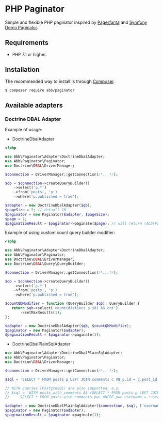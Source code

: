 # PHP Paginator

Simple and flexible PHP paginator inspired by [Pagerfanta](https://github.com/BabDev/Pagerfanta)
and [Symfony Demo Paginator](https://github.com/symfony/demo/blob/master/src/Pagination/Paginator.php).

## Requirements

* PHP 7.1 or higher.

## Installation

The recommended way to install is through [Composer](http://getcomposer.org).

```bash
$ composer require abb/paginator
```

## Available adapters

### Doctrine DBAL Adapter

Example of usage:

* DoctrineDbalAdapter

```php
<?php

use Abb\Paginator\Adapter\DoctrineDbalAdapter;
use Abb\Paginator\Paginator;
use Doctrine\DBAL\DriverManager;

$connection = DriverManager::getConnection(/*...*/);

$qb = $connection->createQueryBuilder()
    ->select('p.*')
    ->from('posts', 'p')
    ->where('p.published = true');

$adapter = new DoctrineDbalAdapter($qb);
$pageSize = 5; // default 10
$paginator = new Paginator($adapter, $pageSize);
$page = 1;
$paginationResult = $paginator->paginate($page); // will return \Abb\Paginator\PaginationResult object
```

Example of using custom count query builder modifier:

```php
<?php

use Abb\Paginator\Adapter\DoctrineDbalAdapter;
use Abb\Paginator\Paginator;
use Doctrine\DBAL\DriverManager;
use Doctrine\DBAL\Query\QueryBuilder;

$connection = DriverManager::getConnection(/*...*/);

$qb = $connection->createQueryBuilder()
    ->select('p.*')
    ->from('posts', 'p')
    ->where('p.published = true');

$countQbModifier = function (QueryBuilder $qb): QueryBuilder {
   return $qb->select('count(distinct p.id) AS cnt')
       ->setMaxResults(1);
};

$adapter = new DoctrineDbalAdapter($qb, $countQbModifier);
$paginator = new Paginator($adapter);
$paginationResult = $paginator->paginate(1);
```

* DoctrineDbalPlainSqlAdapter

```php
use Abb\Paginator\Adapter\DoctrineDbalPlainSqlAdapter;
use Abb\Paginator\Paginator;
use Doctrine\DBAL\DriverManager;

$connection = DriverManager::getConnection(/*...*/);

$sql = 'SELECT * FROM posts p LEFT JOIN comments c ON p.id = c.post_id WHERE p.username = :username ORDER BY p.id';

// WITH queries (PostgreSQL) are also supported, e.g.
// $sql = 'WITH posts_with_comments AS (SELECT * FROM posts p LEFT JOIN comments c ON p.id = c.post_id)
//     SELECT * FROM posts_with_comments pwc WHERE pwc.username = :username ORDER BY pwc.id';

$adapter = new DoctrineDbalPlainSqlAdapter($connection, $sql, ['username' => 'John Doe']);
$paginator = new Paginator($adapter);
$paginationResult = $paginator->paginate(1);
```
